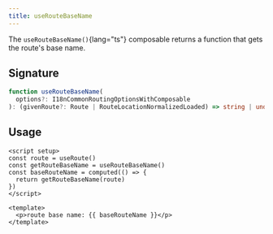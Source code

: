 ```yaml
---
title: useRouteBaseName
---
```


The `useRouteBaseName()`{lang="ts"} composable returns a function that gets the route's base name.

## Signature

```ts
function useRouteBaseName(
  options?: I18nCommonRoutingOptionsWithComposable
): (givenRoute?: Route | RouteLocationNormalizedLoaded) => string | undefined
```

## Usage

```vue
<script setup>
const route = useRoute()
const getRouteBaseName = useRouteBaseName()
const baseRouteName = computed(() => {
  return getRouteBaseName(route)
})
</script>

<template>
  <p>route base name: {{ baseRouteName }}</p>
</template>
```
